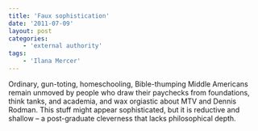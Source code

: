 ```yaml
---
title: 'Faux sophistication'
date: '2011-07-09'
layout: post
categories:
    - 'external authority'
tags:
    - 'Ilana Mercer'
---
```


Ordinary, gun-toting, homeschooling, Bible-thumping Middle Americans remain unmoved by people who draw their paychecks from foundations, think tanks, and academia, and wax orgiastic about MTV and Dennis Rodman. This stuff might appear sophisticated, but it is reductive and shallow – a post-graduate cleverness that lacks philosophical depth.